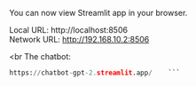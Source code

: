 You can now view  Streamlit app in your browser.

Local URL: http://localhost:8506
<br>
Network URL: http://192.168.10.2:8506

<br
The chatbot: 
 ```python
https://chatbot-gpt-2.streamlit.app/    ```

